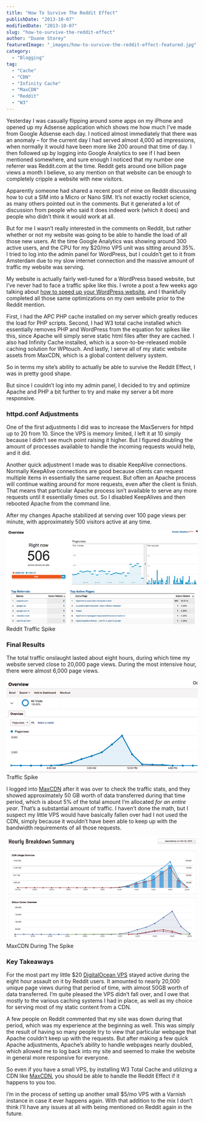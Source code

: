 ```yaml
---
title: "How To Survive The Reddit Effect"
publishDate: "2013-10-07"
modifiedDate: "2013-10-07"
slug: "how-to-survive-the-reddit-effect"
author: "Duane Storey"
featuredImage: "_images/how-to-survive-the-reddit-effect-featured.jpg"
category:
  - "Blogging"
tag:
  - "Cache"
  - "CDN"
  - "Infinity Cache"
  - "MaxCDN"
  - "Reddit"
  - "W3"
---
```


Yesterday I was casually flipping around some apps on my iPhone and opened up my Adsense application which shows me how much I’ve made from Google Adsense each day. I noticed almost immediately that there was an anomaly – for the current day I had served almost 4,000 ad impressions, when normally it would have been more like 200 around that time of day. I then followed up by logging into Google Analytics to see if I had been mentioned somewhere, and sure enough I noticed that my number one referrer was Reddit.com at the time. Reddit gets around one billion page views a month I believe, so any mention on that website can be enough to completely cripple a website with new visitors.

Apparently someone had shared a recent post of mine on Reddit discussing how to cut a SIM into a Micro or Nano SIM. It’s not exactly rocket science, as many others pointed out in the comments. But it generated a lot of discussion from people who said it does indeed work (which it does) and people who didn’t think it would work at all.

But for me I wasn’t really interested in the comments on Reddit, but rather whether or not my website was going to be able to handle the load of all those new users. At the time Google Analytics was showing around 300 active users, and the CPU for my $20/mo VPS unit was sitting around 35%. I tried to log into the admin panel for WordPress, but I couldn’t get to it from Amsterdam due to my slow internet connection and the massive amount of traffic my website was serving.

My website is actually fairly well-tuned for a WordPress based website, but I’ve never had to face a traffic spike like this. I wrote a post a few weeks ago talking about [how to speed up your WordPress website](http://www.migratorynerd.com/tips/wordpress/5-ways-to-speed-up-your-wordpress-website/), and I thankfully completed all those same optimizations on my own website prior to the Reddit mention.

First, I had the APC PHP cache installed on my server which greatly reduces the load for PHP scripts. Second, I had W3 total cache installed which essentially removes PHP and WordPress from the equation for spikes like this, since Apache will simply serve static html files after they are cached. I also had Infinity Cache installed, which is a soon-to-be-released mobile caching solution for WPtouch. And lastly, I serve all of my static website assets from MaxCDN, which is a global content delivery system.

So in terms my site’s ability to actually be able to survive the Reddit Effect, I was in pretty good shape.

But since I couldn’t log into my admin panel, I decided to try and optimize Apache and PHP a bit further to try and make my server a bit more responsive.

### httpd.conf Adjustments

One of the first adjustments I did was to increase the MaxServers for httpd up to 20 from 10. Since the VPS is memory limited, I left it at 10 simply because I didn’t see much point raising it higher. But I figured doubling the amount of processes available to handle the incoming requests would help, and it did.

Another quick adjustment I made was to disable KeepAlive connections. Normally KeepAlive connections are good because clients can request multiple items in essentially the same request. But often an Apache process will continue waiting around for more requests, even after the client is finish. That means that particular Apache process isn’t available to serve any more requests until it essentially times out. So I disabled KeepAlives and then rebooted Apache from the command line.

After my changes Apache stabilized at serving over 100 page views per minute, with approximately 500 visitors active at any time.

![Reddit Traffic Spike](_images/how-to-survive-the-reddit-effect-1.jpg)Reddit Traffic Spike



### Final Results

The total traffic onslaught lasted about eight hours, during which time my website served close to 20,000 page views. During the most intensive hour, there were almost 6,000 page views.

![Traffic Spike](_images/how-to-survive-the-reddit-effect-2.jpg)Traffic Spike



I logged into [MaxCDN](http://www.kqzyfj.com/click-4154459-11373487) after it was over to check the traffic stats, and they showed approximately 50 GB worth of data transferred during that time period, which is about 5% of the total amount I’m allocated *for an entire year*. That’s a substantial amount of traffic. I haven’t done the math, but I suspect my little VPS would have basically fallen over had I not used the CDN, simply because it wouldn’t have been able to keep up with the bandwidth requirements of all those requests.

![MaxCDN During The Spike](_images/how-to-survive-the-reddit-effect-3.jpg)MaxCDN During The Spike



### Key Takeaways

For the most part my little $20 [DigitalOcean VPS](https://www.digitalocean.com/?refcode=c62a4d3586fc) stayed active during the eight hour assault on it by Reddit users. It amounted to nearly 20,000 unique page views during that period of time, with almost 50GB worth of data transferred. I’m quite pleased the VPS didn’t fall over, and I owe that mostly to the various caching systems I had in place, as well as my choice for serving most of my static content from a CDN.

A few people on Reddit commented that my site was down during that period, which was my experience at the beginning as well. This was simply the result of having so many people try to view that particular webpage that Apache couldn’t keep up with the requests. But after making a few quick Apache adjustments, Apache’s ability to handle webpages nearly doubled, which allowed me to log back into my site and seemed to make the website in general more responsive for everyone.

So even if you have a small VPS, by installing W3 Total Cache and utilizing a CDN like [MaxCDN](http://www.kqzyfj.com/click-4154459-11373487), you should be able to handle the Reddit Effect if it happens to you too.

I’m in the process of setting up another small $5/mo VPS with a Varnish instance in case it ever happens again. With that addition to the mix I don’t think I’ll have any issues at all with being mentioned on Reddit again in the future.